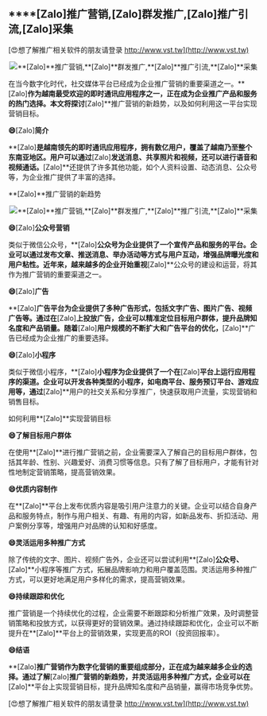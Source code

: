## ****[Zalo]**推广营销,**[Zalo]**群发推广,**[Zalo]**推广引流,**[Zalo]**采集**

[😍想了解推广相关软件的朋友请登录 http://www.vst.tw](http://www.vst.tw)

 <center><img src="https://vst.tw/MP4/tuiguang/png/7.png" alt="**[Zalo]**推广营销,**[Zalo]**群发推广,**[Zalo]**推广引流,**[Zalo]**采集"></center>

在当今数字化时代，社交媒体平台已经成为企业推广营销的重要渠道之一。**[Zalo]**作为越南最受欢迎的即时通讯应用程序之一，正在成为企业推广产品和服务的热门选择。本文将探讨**[Zalo]**推广营销的新趋势，以及如何利用这一平台实现营销目标。

**😄**[Zalo]**简介**

**[Zalo]**是越南领先的即时通讯应用程序，拥有数亿用户，覆盖了越南乃至整个东南亚地区。用户可以通过**[Zalo]**发送消息、共享照片和视频，还可以进行语音和视频通话。**[Zalo]**还提供了许多其他功能，如个人资料设置、动态消息、公众号等，为企业推广提供了丰富的选择。

**[Zalo]**推广营销的新趋势

 <center><img src="https://vst.tw/MP4/tuiguang/png/5.png" alt="**[Zalo]**推广营销,**[Zalo]**群发推广,**[Zalo]**推广引流,**[Zalo]**采集"></center>

**😄**[Zalo]**公众号营销**

类似于微信公众号，**[Zalo]**公众号为企业提供了一个宣传产品和服务的平台。企业可以通过发布文章、推送消息、举办活动等方式与用户互动，增强品牌曝光度和用户粘性。近年来，越来越多的企业开始重视**[Zalo]**公众号的建设和运营，将其作为推广营销的重要渠道之一。

**😄**[Zalo]**广告**

**[Zalo]**广告平台为企业提供了多种广告形式，包括文字广告、图片广告、视频广告等。通过在**[Zalo]**上投放广告，企业可以精准定位目标用户群体，提升品牌知名度和产品销量。随着**[Zalo]**用户规模的不断扩大和广告平台的优化，**[Zalo]**广告已经成为企业推广的重要选择。

**😄**[Zalo]**小程序**

类似于微信小程序，**[Zalo]**小程序为企业提供了一个在**[Zalo]**平台上运行应用程序的渠道。企业可以开发各种类型的小程序，如电商平台、服务预订平台、游戏应用等，通过**[Zalo]**用户的社交关系和分享推广，快速获取用户流量，实现营销和销售目标。

如何利用**[Zalo]**实现营销目标

**😄了解目标用户群体**

在使用**[Zalo]**进行推广营销之前，企业需要深入了解自己的目标用户群体，包括其年龄、性别、兴趣爱好、消费习惯等信息。只有了解了目标用户，才能有针对性地制定营销策略，提高营销效果。

**😄优质内容制作**

在**[Zalo]**平台上发布优质内容是吸引用户注意力的关键。企业可以结合自身产品和服务特点，制作与用户相关、有趣、有用的内容，如新品发布、折扣活动、用户案例分享等，增强用户对品牌的认知和好感度。

**😄灵活运用多种推广方式**

除了传统的文字、图片、视频广告外，企业还可以尝试利用**[Zalo]**公众号、**[Zalo]**小程序等推广方式，拓展品牌影响力和用户覆盖范围。灵活运用多种推广方式，可以更好地满足用户多样化的需求，提高营销效果。

**😄持续跟踪和优化**

推广营销是一个持续优化的过程，企业需要不断跟踪和分析推广效果，及时调整营销策略和投放方式，以获得更好的营销效果。通过持续跟踪和优化，企业可以不断提升在**[Zalo]**平台上的营销效果，实现更高的ROI（投资回报率）。

**😄结语**

**[Zalo]**推广营销作为数字化营销的重要组成部分，正在成为越来越多企业的选择。通过了解**[Zalo]**推广营销的新趋势，并灵活运用多种推广方式，企业可以在**[Zalo]**平台上实现营销目标，提升品牌知名度和产品销量，赢得市场竞争优势。

[😍想了解推广相关软件的朋友请登录 http://www.vst.tw](http://www.vst.tw)



